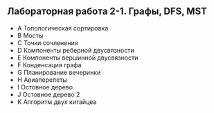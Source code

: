 ## Лабораторная работа 2-1. Графы, DFS, MST

- A Топологическая сортировка
- B Мосты
- C Точки сочленения
- D Компоненты реберной двусвязности
- E Компоненты вершинной двусвязности
- F Конденсация графа
- G Планирование вечеринки
- H Авиаперелеты
- I Остовное дерево
- J Остовное дерево 2
- K Алгоритм двух китайцев